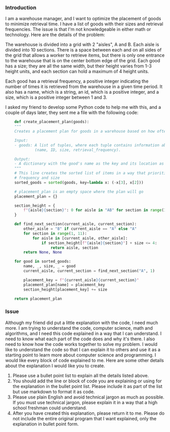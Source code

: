 ### Introduction

I am a warehouse manager, and I want to optimize the placement of goods to minimize retrieval time. I have a list of goods with their sizes and retrieval frequencies. The issue is that I'm not knowledgeable in either math or technology. Here are the details of the problem:

The warehouse is divided into a grid with 2 "aisles", A and B. Each aisle is divided into 10 sections. There is a space between each and on all sides of the grid that allows a worker to retrieve items, but there is only one entrance to the warehouse that is on the center bottom edge of the grid.  Each good has a size; they are all the same width, but their height varies from 1-3 height units, and each section can hold a maximum of 4 height units.

Each good has a retrieval frequency, a positive integer indicating the number of times it is retrieved from the warehouse in a given time period. It also has a name, which is a string, an id, which is a positive integer, and a size, which is a positive integer between 1 and 3.

I asked my friend to develop some Python code to help me with this, and a couple of days later, they sent me a file with the following code:

```Python
    def create_placement_plan(goods):
    """
    Creates a placement plan for goods in a warehouse based on how often they are retrieved adn their size

    Input:
    - goods: A list of tuples, where each tuple contains information about a good
             (name, ID, size, retrieval_frequency).

    Output:
    - A dictionary with the good's name as the key and its location as the value.
    """
    # This line creates the sorted list of items in a way that prioritizes
    # frequency and size
    sorted_goods = sorted(goods, key=lambda x: (-x[3], x[2]))

    # placement_plan is an empty space where the plan will go
    placement_plan = {}

    section_height = {
        f"{aisle}{section}": 0 for aisle in "AB" for section in range(1, 11)
    }

    def find_next_section(current_aisle, current_section):
        other_aisle = "B" if current_aisle == "A" else "A"
        for section in range(1, 11):
            for aisle in [current_aisle, other_aisle]:
                if section_height[f"{aisle}{section}"] + size <= 4:
                    return aisle, section
        return None, None

    for good in sorted_goods:
        name, _, size, _ = good
        current_aisle, current_section = find_next_section("A", 1)

        placement_key = f"{current_aisle}{current_section}"
        placement_plan[name] = placement_key
        section_height[placement_key] += size

    return placement_plan

```

### Issue

Although my friend did put a little explanation with the code, I need much more.  I am trying to understand the code, computer science, math and algorithms, and I need this code explained in a way that I can understand.  I need to know what each part of the code does and why it's there.  I also need to know how the code works together to solve my problem.  I would like to understand the code so that I can explain it to others and use it as a starting point to learn more about computer science and programming. I would like every block of code explained to me. Here are some other details about the explanation I would like you to create.

1. Please use a bullet point list to explain all the details listed above.
2. You should add the line or block of code you are explaining or using for the explanation in the bullet point list. Please include it as part of the list but use markdown to format it as code.
3. Please use plain English and avoid technical jargon as much as possible.  If you must use technical jargon, please explain it in a way that a high school freshman could understand.
4. After you have created this explanation, please return it to me. Please do not include the entire original program that I want explained, only the explanation in bullet point form.
